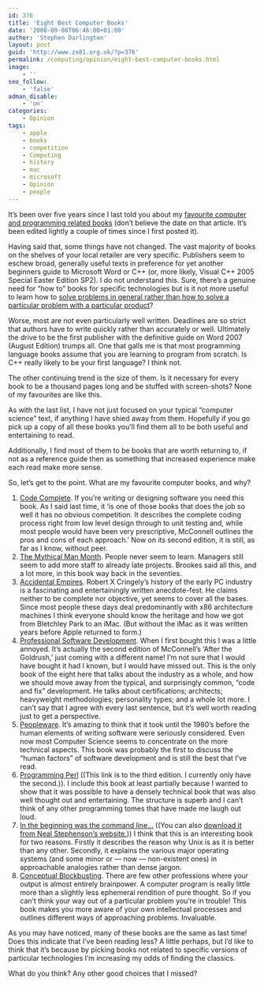 ```yaml
---
id: 376
title: 'Eight Best Computer Books'
date: '2008-09-08T06:46:00+01:00'
author: 'Stephen Darlington'
layout: post
guid: 'http://www.zx81.org.uk/?p=376'
permalink: /computing/opinion/eight-best-computer-books.html
image:
    - ''
seo_follow:
    - 'false'
adman_disable:
    - 'on'
categories:
    - Opinion
tags:
    - apple
    - books
    - competition
    - Computing
    - history
    - mac
    - microsoft
    - Opinion
    - people
---
```


It’s been over five years since I last told you about my [favourite computer and programming related books](/computing/opinion/noreaders.html) (don’t believe the date on that article. It’s been edited lightly a couple of times since I first posted it).

Having said that, some things have not changed. The vast majority of books on the shelves of your local retailer are very specific. Publishers seem to eschew broad, generally useful texts in preference for yet another beginners guide to Microsoft Word or C++ (or, more likely, Visual C++ 2005 Special Easter Edition SP2). I do not understand this. Sure, there’s a genuine need for “how to” books for specific technologies but is it not more useful to learn how to [solve problems in general rather than how to solve a particular problem with a particular product](http://www.codinghorror.com/blog/archives/000189.html)?

Worse, most are not even particularly well written. Deadlines are so strict that authors have to write quickly rather than accurately or well. Ultimately the drive to be the first publisher with the definitive guide on Word 2007 (August Edition) trumps all. One that galls me is that most programming language books assume that you are learning to program from scratch. Is C++ really likely to be your first language? I think not.

The other continuing trend is the size of them. Is it necessary for every book to be a thousand pages long and be stuffed with screen-shots? None of my favourites are like this.

As with the last list, I have not just focused on your typical “computer science” text, if anything I have shied away from them. Hopefully if you go pick up a copy of all these books you’ll find them all to be both useful and entertaining to read.

Additionally, I find most of them to be books that are worth returning to, if not as a reference guide then as something that increased experience make each read make more sense.

So, let’s get to the point. What are my favourite computer books, and why?

1. [Code Complete](http://www.amazon.com/exec/obidos/ASIN/0735619670/zx81orguk00). If you’re writing or designing software you need this book. As I said last time, it ‘is one of those books that does the job so well it has no obvious competition. It describes the complete coding process right from low level design through to unit testing and, while most people would have been very prescriptive, McConnell outlines the pros and cons of each approach.’ Now on its second edition, it is still, as far as I know, without peer.
2. [The Mythical Man Month](http://www.amazon.com/exec/obidos/ASIN/0201835959/zx81orguk00). People never seem to learn. Managers still seem to add more staff to already late projects. Brookes said all this, and a lot more, in this book way back in the seventies.
3. [Accidental Empires](/computing/opinion/accidentalempires.html "Accidental Empires"). Robert X Cringely’s history of the early PC industry is a fascinating and entertainingly written anecdote-fest. He claims neither to be complete nor objective, yet seems to cover all the bases. Since most people these days deal predominantly with x86 architecture machines I think everyone should know the heritage and how we got from Bletchley Park to an iMac. (But without the iMac as it was written years before Apple returned to form.)
4. [Professional Software Development](http://www.amazon.com/exec/obidos/ASIN/0321193679/zx81orguk00). When I first bought this I was a little annoyed. It’s actually the second edition of McConnell’s ‘After the Goldrush,’ just coming with a different name! I’m not sure that I would have bought it had I known, but I would have missed out. This is the only book of the eight here that talks about the industry as a whole, and how we should move away from the typical, and surprisingly common, “code and fix” development. He talks about certifications; architects; heavyweight methodologies; personality types; and a whole lot more. I can’t say that I agree with every last sentence, but it’s well worth reading just to get a perspective.
5. [Peopleware](http://www.amazon.com/exec/obidos/ASIN/0932633439/zx81orguk00). It’s amazing to think that it took until the 1980’s before the human elements of writing software were seriously considered. Even now most Computer Science seems to concentrate on the more technical aspects. This book was probably the first to discuss the “human factors” of software development and is still the best that I’ve read.
6. [Programming Perl](http://www.amazon.com/exec/obidos/ASIN/0596000278/zx81orguk00) ((This link is to the third edition. I currently only have the second.)). I include this book at least partially because I wanted to show that it was possible to have a densely technical book that was also well thought out and entertaining. The structure is superb and I can’t think of any other programming tomes that have made me laugh out loud.
7. [In the beginning was the command line…](http://www.amazon.com/exec/obidos/ASIN/0380815931/zx81orguk00) ((You can also [download it from Neal Stephenson’s website.](http://www.cryptonomicon.com/beginning.html))) I think that this is an interesting book for two reasons. Firstly it describes the reason why Unix is as it is better than any other. Secondly, it explains the various major operating systems (and some minor or — now — non-existent ones) in approachable analogies rather than dense jargon.
8. [Conceptual Blockbusting](http://www.amazon.com/exec/obidos/ASIN/0738205370/zx81orguk00). There are few other professions where your output is almost entirely brainpower. A computer program is really little more than a slightly less ephemeral rendition of pure thought. So if you can’t think your way out of a particular problem you’re in trouble! This book makes you more aware of your own intellectual processes and outlines different ways of approaching problems. Invaluable.

As you may have noticed, many of these books are the same as last time! Does this indicate that I’ve been reading less? A little perhaps, but I’d like to think that it’s because by picking books not related to specific versions of particular technologies I’m increasing my odds of finding the classics.

What do you think? Any other good choices that I missed?